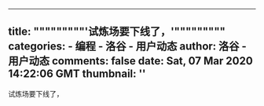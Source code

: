 
---
title: """""""""'试炼场要下线了，'"""""""""
categories: 
    - 编程
    - 洛谷 - 用户动态
author: 洛谷 - 用户动态
comments: false
date: Sat, 07 Mar 2020 14:22:06 GMT
thumbnail: ''
---

<div>   
试炼场要下线了，  
</div>
            